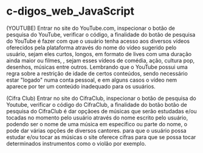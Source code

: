 # c-digos_web_JavaScript

(YOUTUBE)
Entrar no site do YouTube.com, inspecionar o botão de pesquisa do YouTube, verificar o código, a finalidade do botão de pesquisa do YouTube é fazer com que o usuário tenha acesso aos diversos vídeos oferecidos pela plataforma através do nome do vídeo sugerido pelo usuário, sejam eles curtos, longos, em formato de lives com uma duração ainda maior ou filmes, , sejam esses vídeos de comédia, ação, cultura pop, desenhos, músicas entre outros. Lembrando que o YouTube possui uma regra sobre a restrição de idade de certos conteúdos, sendo necessário estar "logado" numa conta pessoal, e em alguns casos o vídeo nem aparece por ter um conteúdo inadequado para os usuários.

(Cifra Club)
Entrar no site do CifraClub, inspecionar o botão de pesquisa do Youtube, verificar o código do CifraClub, a finalidade do botão botão de pesquisa do CifraClub é dar opçãoes de músicas que serão estudadas e/ou tocadas no momento pelo usuário através do nome escrito pelo usuário, podendo ser o nome de uma música em específico ou parte do nome, o pode dar várias opções de diversos cantores. para que o usuário possa estudar e/ou tocar as músicas o site oferece cifras para que se possa tocar determinados instrumentos como o violão por exemplo.
